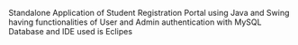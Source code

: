 Standalone Application of Student Registration Portal using Java and Swing having functionalities of User and Admin authentication with MySQL Database and IDE used is Eclipes 
